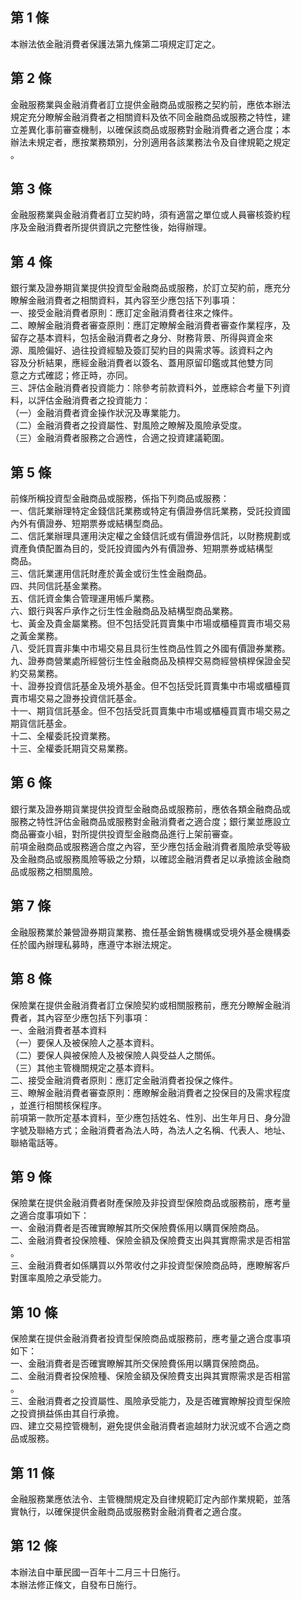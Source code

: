 第 1 條
-------
本辦法依金融消費者保護法第九條第二項規定訂定之。

第 2 條
-------
金融服務業與金融消費者訂立提供金融商品或服務之契約前，應依本辦法  
規定充分瞭解金融消費者之相關資料及依不同金融商品或服務之特性，建  
立差異化事前審查機制，以確保該商品或服務對金融消費者之適合度；本  
辦法未規定者，應按業務類別，分別適用各該業務法令及自律規範之規定  
。

第 3 條
-------
金融服務業與金融消費者訂立契約時，須有適當之單位或人員審核簽約程  
序及金融消費者所提供資訊之完整性後，始得辦理。

第 4 條
-------
銀行業及證券期貨業提供投資型金融商品或服務，於訂立契約前，應充分  
瞭解金融消費者之相關資料，其內容至少應包括下列事項：  
一、接受金融消費者原則：應訂定金融消費者往來之條件。  
二、瞭解金融消費者審查原則：應訂定瞭解金融消費者審查作業程序，及  
    留存之基本資料，包括金融消費者之身分、財務背景、所得與資金來  
    源、風險偏好、過往投資經驗及簽訂契約目的與需求等。該資料之內  
    容及分析結果，應經金融消費者以簽名、蓋用原留印鑑或其他雙方同  
    意之方式確認；修正時，亦同。  
三、評估金融消費者投資能力：除參考前款資料外，並應綜合考量下列資  
    料，以評估金融消費者之投資能力：  
（一）金融消費者資金操作狀況及專業能力。  
（二）金融消費者之投資屬性、對風險之瞭解及風險承受度。  
（三）金融消費者服務之合適性，合適之投資建議範圍。

第 5 條
-------
前條所稱投資型金融商品或服務，係指下列商品或服務：  
一、信託業辦理特定金錢信託業務或特定有價證券信託業務，受託投資國  
    內外有價證券、短期票券或結構型商品。  
二、信託業辦理具運用決定權之金錢信託或有價證券信託，以財務規劃或  
    資產負債配置為目的，受託投資國內外有價證券、短期票券或結構型  
    商品。  
三、信託業運用信託財產於黃金或衍生性金融商品。  
四、共同信託基金業務。  
五、信託資金集合管理運用帳戶業務。  
六、銀行與客戶承作之衍生性金融商品及結構型商品業務。  
七、黃金及貴金屬業務。但不包括受託買賣集中市場或櫃檯買賣市場交易  
    之黃金業務。  
八、受託買賣非集中市場交易且具衍生性商品性質之外國有價證券業務。  
九、證券商營業處所經營衍生性金融商品及槓桿交易商經營槓桿保證金契  
    約交易業務。  
十、證券投資信託基金及境外基金。但不包括受託買賣集中市場或櫃檯買  
    賣市場交易之證券投資信託基金。  
十一、期貨信託基金。但不包括受託買賣集中市場或櫃檯買賣市場交易之  
      期貨信託基金。  
十二、全權委託投資業務。  
十三、全權委託期貨交易業務。

第 6 條
-------
銀行業及證券期貨業提供投資型金融商品或服務前，應依各類金融商品或  
服務之特性評估金融商品或服務對金融消費者之適合度；銀行業並應設立  
商品審查小組，對所提供投資型金融商品進行上架前審查。  
前項金融商品或服務適合度之內容，至少應包括金融消費者風險承受等級  
及金融商品或服務風險等級之分類，以確認金融消費者足以承擔該金融商  
品或服務之相關風險。

第 7 條
-------
金融服務業於兼營證券期貨業務、擔任基金銷售機構或受境外基金機構委  
任於國內辦理私募時，應遵守本辦法規定。

第 8 條
-------
保險業在提供金融消費者訂立保險契約或相關服務前，應充分瞭解金融消  
費者，其內容至少應包括下列事項：  
一、金融消費者基本資料  
（一）要保人及被保險人之基本資料。  
（二）要保人與被保險人及被保險人與受益人之關係。  
（三）其他主管機關規定之基本資料。  
二、接受金融消費者原則：應訂定金融消費者投保之條件。  
三、瞭解金融消費者審查原則：應瞭解金融消費者之投保目的及需求程度  
    ，並進行相關核保程序。  
前項第一款所定基本資料，至少應包括姓名、性別、出生年月日、身分證  
字號及聯絡方式；金融消費者為法人時，為法人之名稱、代表人、地址、  
聯絡電話等。

第 9 條
-------
保險業在提供金融消費者財產保險及非投資型保險商品或服務前，應考量  
之適合度事項如下：  
一、金融消費者是否確實瞭解其所交保險費係用以購買保險商品。  
二、金融消費者投保險種、保險金額及保險費支出與其實際需求是否相當  
    。  
三、金融消費者如係購買以外幣收付之非投資型保險商品時，應瞭解客戶  
    對匯率風險之承受能力。

第 10 條
--------
保險業在提供金融消費者投資型保險商品或服務前，應考量之適合度事項  
如下：  
一、金融消費者是否確實瞭解其所交保險費係用以購買保險商品。  
二、金融消費者投保險種、保險金額及保險費支出與其實際需求是否相當  
    。  
三、金融消費者之投資屬性、風險承受能力，及是否確實瞭解投資型保險  
    之投資損益係由其自行承擔。  
四、建立交易控管機制，避免提供金融消費者逾越財力狀況或不合適之商  
    品或服務。

第 11 條
--------
金融服務業應依法令、主管機關規定及自律規範訂定內部作業規範，並落  
實執行，以確保提供金融商品或服務對金融消費者之適合度。

第 12 條
--------
本辦法自中華民國一百年十二月三十日施行。  
本辦法修正條文，自發布日施行。

